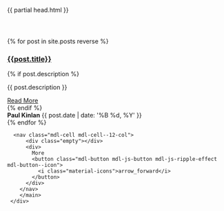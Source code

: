{{ partial head.html }}
<body>
  <div class="mdl-layout mdl-js-layout has-drawer is-upgraded">
      <header class="mdl-layout__header mdl-layout__header--scroll mdl-layout__header--transparent is-casting-shadow mdl-color-text--white">
      </header>
      <main class="mdl-layout__content mdl-grid">
        {% for post in site.posts reverse %}
<div class="mdl-card mdl-cell mdl-cell--8-col">
  <div class="mdl-card__media mdl-color-text--grey-50" style="{%if post.image_header %}background-image: url('{{post.image_header}}');{% endif %}">
    <h3><a href="{{ root_url }}{{ post.url }}">{{post.title}}</a></h3>
  </div>
  {% if post.description %}
  <div class="mdl-color-text--grey-600 mdl-card__supporting-text index-entry__description">
    <p>{{ post.description }}</p>
    <a class="mdl-button mdl-js-button mdl-js-ripple-effect" href="{{ root_url }}{{ post.url }}">
       Read More
    </a>
  </div>
  {% endif %}
  <div class="mdl-card__supporting-text meta mdl-color-text--grey-600">
    <div class="minilogo"></div>
    <div>
      <strong>Paul Kinlan</strong>
      <span><time pubdate>{{ post.date | date: '%B %d, %Y' }}</time></span>
    </div>
  </div>
</div>
{% endfor %}
        
      <nav class="mdl-cell mdl-cell--12-col">
          <div class="empty"></div>
          <div>
            More
            <button class="mdl-button mdl-js-button mdl-js-ripple-effect mdl-button--icon">
              <i class="material-icons">arrow_forward</i>
            </button>
          </div>
        </nav>
        </main>
     </div>

  </body>
 </html>
      
